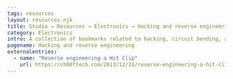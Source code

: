 ```yaml
---
tags: resources
layout: resources.njk
title: Studio → Resources → Electronics → Hacking and reverse engineering
category: Electronics
intro: A collection of bookmarks related to hacking, circuit bending, and reverse engineering.
pagename: Hacking and reverse engineering
externalentries:
  - name: "Reverse engineering a Hit Clip"
    url: https://ch00ftech.com/2013/12/31/reverse-engineering-a-hit-clip/
---
```

